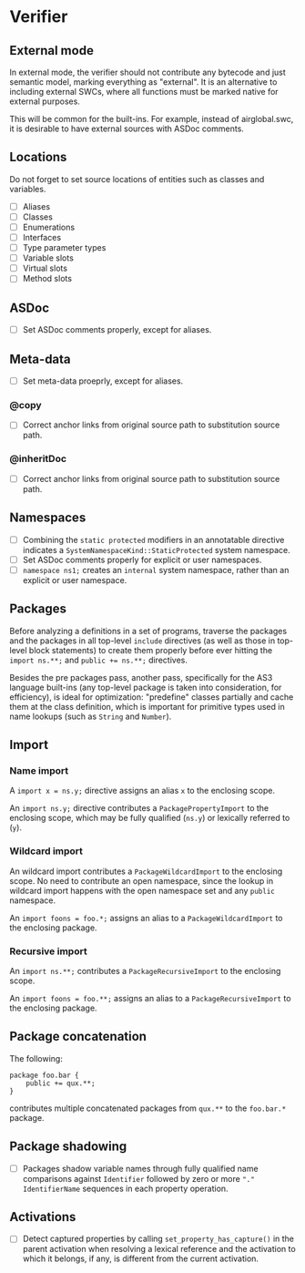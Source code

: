 # Verifier

## External mode

In external mode, the verifier should not contribute any bytecode and just semantic model, marking everything as "external". It is an alternative to including external SWCs, where all functions must be marked native for external purposes.

This will be common for the built-ins. For example, instead of airglobal.swc, it is desirable to have external sources with ASDoc comments.

## Locations

Do not forget to set source locations of entities such as classes and variables.

* [ ] Aliases
* [ ] Classes
* [ ] Enumerations
* [ ] Interfaces
* [ ] Type parameter types
* [ ] Variable slots
* [ ] Virtual slots
* [ ] Method slots

## ASDoc

* [ ] Set ASDoc comments properly, except for aliases.

## Meta-data

* [ ] Set meta-data proeprly, except for aliases.

### @copy

* [ ] Correct anchor links from original source path to substitution source path.

### @inheritDoc

* [ ] Correct anchor links from original source path to substitution source path.

## Namespaces

* [ ] Combining the `static protected` modifiers in an annotatable directive indicates a `SystemNamespaceKind::StaticProtected` system namespace.
* [ ] Set ASDoc comments properly for explicit or user namespaces.
* [ ] `namespace ns1;` creates an `internal` system namespace, rather than an explicit or user namespace.

## Packages

Before analyzing a definitions in a set of programs, traverse the packages and the packages in all top-level `include` directives (as well as those in top-level block statements) to create them properly before ever hitting the `import ns.**;` and `public += ns.**;` directives.

Besides the pre packages pass, another pass, specifically for the AS3 language built-ins (any top-level package is taken into consideration, for efficiency), is ideal for optimization: "predefine" classes partially and cache them at the class definition, which is important for primitive types used in name lookups (such as `String` and `Number`).

## Import

### Name import

A `import x = ns.y;` directive assigns an alias `x` to the enclosing scope.

An `import ns.y;` directive contributes a `PackagePropertyImport` to the enclosing scope, which may be fully qualified (`ns.y`) or lexically referred to (`y`).

### Wildcard import

An wildcard import contributes a `PackageWildcardImport` to the enclosing scope. No need to contribute an open namespace, since the lookup in wildcard import happens with the open namespace set and any `public` namespace.

An `import foons = foo.*;` assigns an alias to a `PackageWildcardImport` to the enclosing package.

### Recursive import

An `import ns.**;` contributes a `PackageRecursiveImport` to the enclosing scope.

An `import foons = foo.**;` assigns an alias to a `PackageRecursiveImport` to the enclosing package.

## Package concatenation

The following:

```
package foo.bar {
    public += qux.**;
}
```

contributes multiple concatenated packages from `qux.**` to the `foo.bar.*` package.

## Package shadowing

* [ ] Packages shadow variable names through fully qualified name comparisons against `Identifier` followed by zero or more `"." IdentifierName` sequences in each property operation.

## Activations

* [ ] Detect captured properties by calling `set_property_has_capture()` in the parent activation when resolving a lexical reference and the activation to which it belongs, if any, is different from the current activation.